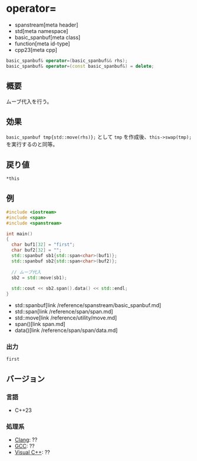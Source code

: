 # operator=
* spanstream[meta header]
* std[meta namespace]
* basic_spanbuf[meta class]
* function[meta id-type]
* cpp23[meta cpp]

```cpp
basic_spanbuf& operator=(basic_spanbuf&& rhs);
basic_spanbuf& operator=(const basic_spanbuf&) = delete;
```

## 概要
ムーブ代入を行う。

## 効果
`basic_spanbuf tmp{std::move(rhs)};` として `tmp` を作成後、`this->swap(tmp);` を実行するのと同等。

## 戻り値
`*this`

## 例
```cpp example
#include <iostream>
#include <span>
#include <spanstream>

int main()
{
  char buf1[32] = "first";
  char buf2[32] = "";
  std::spanbuf sb1{std::span<char>(buf1)};
  std::spanbuf sb2{std::span<char>(buf2)};
  
  // ムーブ代入
  sb2 = std::move(sb1);
  
  std::cout << sb2.span().data() << std::endl;
}
```
* std::spanbuf[link /reference/spanstream/basic_spanbuf.md]
* std::span<char>[link /reference/span/span.md]
* std::move[link /reference/utility/move.md]
* span()[link span.md]
* data()[link /reference/span/span/data.md]

### 出力
```
first
```


## バージョン
### 言語
- C++23

### 処理系
- [Clang](/implementation.md#clang): ??
- [GCC](/implementation.md#gcc): ??
- [Visual C++](/implementation.md#visual_cpp): ??
